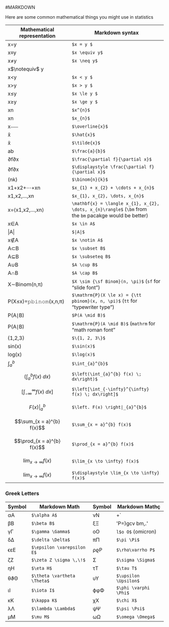 #MARKDOWN 

Here are some common mathematical things you might use in statistics

| Mathematical representation                         | Markdown syntax                                                                                         |
| --------------------------------------------------- | ------------------------------------------------------------------------------------------------------- |
| x=y                                                 | `$x = y $`                                                                                              |
| x$\equiv$y                                          | `$x \equiv y$`                                                                                          |
| x$\neq$y                                            | `$x \neq y$`                                                                                            |
| x$\notequiv$ y                                      |                                                                                                         |
| x<y                                                 | `$x < y $`                                                                                              |
| x>y                                                 | `$x > y $`                                                                                              |
| x≤y                                                 | `$x \le y $`                                                                                            |
| x≥y                                                 | `$x \ge y $`                                                                                            |
| xn                                                  | `$x^{n}$`                                                                                               |
| xn                                                  | `$x_{n}$`                                                                                               |
| x⎯⎯⎯                                                | `$\overline{x}$`                                                                                        |
| x̂                                                  | `$\hat{x}$`                                                                                             |
| x̃                                                  | `$\tilde{x}$`                                                                                           |
| ab                                                  | `$\frac{a}{b}$`                                                                                         |
| ∂f∂x                                                | `$\frac{\partial f}{\partial x}$`                                                                       |
| ∂f∂x                                                | `$\displaystyle \frac{\partial f}{\partial x}$`                                                         |
| (nk)                                                | `$\binom{n}{k}$`                                                                                        |
| x1+x2+⋯+xn                                          | `$x_{1} + x_{2} + \cdots + x_{n}$`                                                                      |
| x1,x2,…,xn                                          | `$x_{1}, x_{2}, \dots, x_{n}$`                                                                          |
| x=⟨x1,x2,…,xn⟩                                      | `\mathbf{x} = \langle x_{1}, x_{2}, \dots, x_{n}\rangle$` (`\bm` from the `bm` pacakge would be better) |
| x∈A                                                 | `$x \in A$`                                                                                             |
| \|A\|                                               | `$\|A\|$`                                                                                               |
| x$\notin$A                                          | `$x \notin A$`                                                                                          |
| A⊂B                                                 | `$x \subset B$`                                                                                         |
| A⊆B                                                 | `$x \subseteq B$`                                                                                       |
| A∪B                                                 | `$A \cup B$`                                                                                            |
| A∩B                                                 | `$A \cap B$`                                                                                            |
| X∼𝖡𝗂𝗇𝗈𝗆(n,π)                                   | `$X \sim {\sf Binom}(n, \pi)$` (`sf` for “slide font”)                                                  |
| P(X≤x)=𝚙𝚋𝚒𝚗𝚘𝚖(x,n,π)                          | `$\mathrm{P}(X \le x) = {\tt pbinom}(x, n, \pi)$` (`tt` for “typewriter type”)                          |
| P(A∣B)                                              | `$P(A \mid B)$`                                                                                         |
| P(A∣B)                                              | `$\mathrm{P}(A \mid B)$` (`mathrm` for “math roman font”                                                |
| {1,2,3}                                             | `$\{1, 2, 3\}$`                                                                                         |
| sin(x)                                              | `$\sin(x)$`                                                                                             |
| log(x)                                              | `$\log(x)$`                                                                                             |
| $\int_{a}^{b}$                                      | `$\int_{a}^{b}$`                                                                                        |
| $$\left(\int_{a}^{b} f(x) \; dx\right)$$            | `$\left(\int_{a}^{b} f(x) \; dx\right)$`                                                                |
| $$\left[\int_{-\infty}^{\infty} f(x) \; dx\right]$$ | `$\left[\int_{-\infty}^{\infty} f(x) \; dx\right]$`                                                     |
| $$\left. F(x) \right\|_{a}^{b}$$                    | `$\left. F(x) \right\|_{a}^{b}$`                                                                        |
| $$\sum_{x = a}^{b} f(x)$$                           | `$\sum_{x = a}^{b} f(x)$`                                                                               |
| $$\prod_{x = a}^{b} f(x)$$                          | `$\prod_{x = a}^{b} f(x)$`                                                                              |
| $$\lim_{x \to \infty} f(x)$$                        | `$\lim_{x \to \infty} f(x)$`                                                                            |
| $$\displaystyle \lim_{x \to \infty} f(x)$$          | `$\displaystyle \lim_{x \to \infty} f(x)$`                                                              |

### Greek Letters

| Symbol  | Markdown Math  | Symbol  | Markdown Mathç  |
|---|---|---|---|
|αA|`$\alpha A$`|νN|+` |
|βB|`$\beta B$`|ξΞ|'P=)gcv bm,.' |
|γΓ|`$\gamma \Gamma$`|oO|`l$o O$` (omicron) |
|δΔ|`$\delta \Delta$`|πΠ|`$\pi \Pi$`|
|ϵεE|`$\epsilon \varepsilon E$`|ρϱP|`$\rho\varrho P$`|
|ζZ|`$\zeta Z \sigma \,\!$`|Σ|`$\sigma \Sigma$`|
|ηH|`$\eta H$`|τT|`$\tau T$`|
|θϑΘ|`$\theta \vartheta \Theta$`|υΥ|`$\upsilon \Upsilon$`|
|ιI|`$\iota I$`|ϕφΦ|`$\phi \varphi \Phi$`|
|κK|`$\kappa K$`|χX|`$\chi X$`|
|λΛ|`$\lambda \Lambda$`|ψΨ|`$\psi \Psi$`|
|μM|`$\mu M$`|ωΩ|`$\omega \Omega$`|


